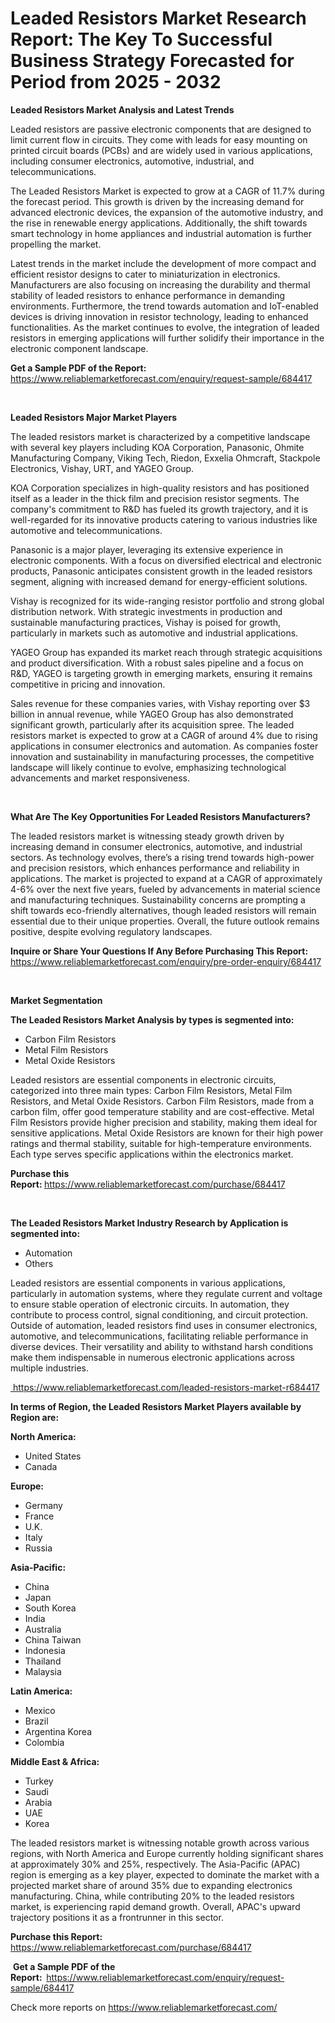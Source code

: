 <p><h1>Leaded Resistors Market Research Report: The Key To Successful Business Strategy Forecasted for Period from 2025 - 2032</h1></p><p><strong>Leaded Resistors Market Analysis and Latest Trends</strong></p>
<p><p>Leaded resistors are passive electronic components that are designed to limit current flow in circuits. They come with leads for easy mounting on printed circuit boards (PCBs) and are widely used in various applications, including consumer electronics, automotive, industrial, and telecommunications. </p><p>The Leaded Resistors Market is expected to grow at a CAGR of 11.7% during the forecast period. This growth is driven by the increasing demand for advanced electronic devices, the expansion of the automotive industry, and the rise in renewable energy applications. Additionally, the shift towards smart technology in home appliances and industrial automation is further propelling the market.</p><p>Latest trends in the market include the development of more compact and efficient resistor designs to cater to miniaturization in electronics. Manufacturers are also focusing on increasing the durability and thermal stability of leaded resistors to enhance performance in demanding environments. Furthermore, the trend towards automation and IoT-enabled devices is driving innovation in resistor technology, leading to enhanced functionalities. As the market continues to evolve, the integration of leaded resistors in emerging applications will further solidify their importance in the electronic component landscape.</p></p>
<p><strong>Get a Sample PDF of the Report:&nbsp;</strong> <a href="https://www.reliablemarketforecast.com/enquiry/request-sample/684417?utm_campaign=1130&utm_medium=2&utm_source=Github&utm_content=ia&utm_term=21022025&utm_id=leaded-resistors">https://www.reliablemarketforecast.com/enquiry/request-sample/684417</a></p>
<p>&nbsp;</p>
<p><strong>Leaded Resistors Major Market Players</strong></p>
<p><p>The leaded resistors market is characterized by a competitive landscape with several key players including KOA Corporation, Panasonic, Ohmite Manufacturing Company, Viking Tech, Riedon, Exxelia Ohmcraft, Stackpole Electronics, Vishay, URT, and YAGEO Group. </p><p>KOA Corporation specializes in high-quality resistors and has positioned itself as a leader in the thick film and precision resistor segments. The company's commitment to R&D has fueled its growth trajectory, and it is well-regarded for its innovative products catering to various industries like automotive and telecommunications.</p><p>Panasonic is a major player, leveraging its extensive experience in electronic components. With a focus on diversified electrical and electronic products, Panasonic anticipates consistent growth in the leaded resistors segment, aligning with increased demand for energy-efficient solutions.</p><p>Vishay is recognized for its wide-ranging resistor portfolio and strong global distribution network. With strategic investments in production and sustainable manufacturing practices, Vishay is poised for growth, particularly in markets such as automotive and industrial applications.</p><p>YAGEO Group has expanded its market reach through strategic acquisitions and product diversification. With a robust sales pipeline and a focus on R&D, YAGEO is targeting growth in emerging markets, ensuring it remains competitive in pricing and innovation.</p><p>Sales revenue for these companies varies, with Vishay reporting over $3 billion in annual revenue, while YAGEO Group has also demonstrated significant growth, particularly after its acquisition spree. The leaded resistors market is expected to grow at a CAGR of around 4% due to rising applications in consumer electronics and automation. As companies foster innovation and sustainability in manufacturing processes, the competitive landscape will likely continue to evolve, emphasizing technological advancements and market responsiveness.</p></p>
<p>&nbsp;</p>
<p><strong>What Are The Key Opportunities For Leaded Resistors Manufacturers?</strong></p>
<p><p>The leaded resistors market is witnessing steady growth driven by increasing demand in consumer electronics, automotive, and industrial sectors. As technology evolves, there’s a rising trend towards high-power and precision resistors, which enhances performance and reliability in applications. The market is projected to expand at a CAGR of approximately 4-6% over the next five years, fueled by advancements in material science and manufacturing techniques. Sustainability concerns are prompting a shift towards eco-friendly alternatives, though leaded resistors will remain essential due to their unique properties. Overall, the future outlook remains positive, despite evolving regulatory landscapes.</p></p>
<p><strong>Inquire or Share Your Questions If Any Before Purchasing This Report:</strong> <a href="https://www.reliablemarketforecast.com/enquiry/pre-order-enquiry/684417?utm_campaign=1130&utm_medium=2&utm_source=Github&utm_content=ia&utm_term=21022025&utm_id=leaded-resistors">https://www.reliablemarketforecast.com/enquiry/pre-order-enquiry/684417</a></p>
<p>&nbsp;</p>
<p><strong>Market Segmentation</strong></p>
<p><strong>The Leaded Resistors Market Analysis by types is segmented into:</strong></p>
<p><ul><li>Carbon Film Resistors</li><li>Metal Film Resistors</li><li>Metal Oxide Resistors</li></ul></p>
<p><p>Leaded resistors are essential components in electronic circuits, categorized into three main types: Carbon Film Resistors, Metal Film Resistors, and Metal Oxide Resistors. Carbon Film Resistors, made from a carbon film, offer good temperature stability and are cost-effective. Metal Film Resistors provide higher precision and stability, making them ideal for sensitive applications. Metal Oxide Resistors are known for their high power ratings and thermal stability, suitable for high-temperature environments. Each type serves specific applications within the electronics market.</p></p>
<p><strong>Purchase this Report:&nbsp;</strong><a href="https://www.reliablemarketforecast.com/purchase/684417?utm_campaign=1130&utm_medium=2&utm_source=Github&utm_content=ia&utm_term=21022025&utm_id=leaded-resistors">https://www.reliablemarketforecast.com/purchase/684417</a></p>
<p>&nbsp;</p>
<p><strong>The Leaded Resistors Market Industry Research by Application is segmented into:</strong></p>
<p><ul><li>Automation</li><li>Others</li></ul></p>
<p><p>Leaded resistors are essential components in various applications, particularly in automation systems, where they regulate current and voltage to ensure stable operation of electronic circuits. In automation, they contribute to process control, signal conditioning, and circuit protection. Outside of automation, leaded resistors find uses in consumer electronics, automotive, and telecommunications, facilitating reliable performance in diverse devices. Their versatility and ability to withstand harsh conditions make them indispensable in numerous electronic applications across multiple industries.</p></p>
<p><a href="https://www.reliablemarketforecast.com/leaded-resistors-market-r684417?utm_campaign=1130&utm_medium=2&utm_source=Github&utm_content=ia&utm_term=21022025&utm_id=leaded-resistors">&nbsp;https://www.reliablemarketforecast.com/leaded-resistors-market-r684417</a></p>
<p><strong>In terms of Region, the Leaded Resistors Market Players available by Region are:</strong></p>
<p>
    <p> <strong> North America: </strong>
        <ul>
            <li>United States</li>
            <li>Canada</li>
        </ul>
        </p> 
    <p> <strong> Europe: </strong>
        <ul>
            <li>Germany</li>
            <li>France</li>
            <li>U.K.</li>
            <li>Italy</li>
            <li>Russia</li>
        </ul>
        </p> 
    <p> <strong> Asia-Pacific: </strong>
        <ul>
            <li>China</li>
            <li>Japan</li>
            <li>South Korea</li>
            <li>India</li>
            <li>Australia</li>
            <li>China Taiwan</li>
            <li>Indonesia</li>
            <li>Thailand</li>
            <li>Malaysia</li>
        </ul>
        </p> 
    <p> <strong> Latin America: </strong>
        <ul>
            <li>Mexico</li>
            <li>Brazil</li>
            <li>Argentina Korea</li>
            <li>Colombia</li>
        </ul>
        </p> 
    <p> <strong> Middle East & Africa: </strong>
        <ul>
            <li>Turkey</li>
            <li>Saudi</li>
            <li>Arabia</li>
            <li>UAE</li>
            <li>Korea</li>
        </ul>
    </p>
    </p>
<p><p>The leaded resistors market is witnessing notable growth across various regions, with North America and Europe currently holding significant shares at approximately 30% and 25%, respectively. The Asia-Pacific (APAC) region is emerging as a key player, expected to dominate the market with a projected market share of around 35% due to expanding electronics manufacturing. China, while contributing 20% to the leaded resistors market, is experiencing rapid demand growth. Overall, APAC's upward trajectory positions it as a frontrunner in this sector.</p></p>
<p><strong>Purchase this Report: </strong><a href="https://www.reliablemarketforecast.com/purchase/684417?utm_campaign=1130&utm_medium=2&utm_source=Github&utm_content=ia&utm_term=21022025&utm_id=leaded-resistors">https://www.reliablemarketforecast.com/purchase/684417</a></p>
<p>&nbsp;<strong>Get a Sample PDF of the Report:&nbsp;&nbsp;</strong><a href="https://www.reliablemarketforecast.com/enquiry/request-sample/684417?utm_campaign=1130&utm_medium=2&utm_source=Github&utm_content=ia&utm_term=21022025&utm_id=leaded-resistors">https://www.reliablemarketforecast.com/enquiry/request-sample/684417</a></p>
<p><strong></strong></p>
<p>Check more reports on <a href="https://www.reliablemarketforecast.com/?utm_campaign=1130&utm_medium=2&utm_source=Github&utm_content=ia&utm_term=21022025&utm_id=leaded-resistors">https://www.reliablemarketforecast.com/</a></p>
